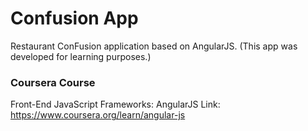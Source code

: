 # Confusion App
Restaurant ConFusion application based on AngularJS. (This app was developed for learning purposes.)

### Coursera Course
Front-End JavaScript Frameworks: AngularJS
Link: https://www.coursera.org/learn/angular-js